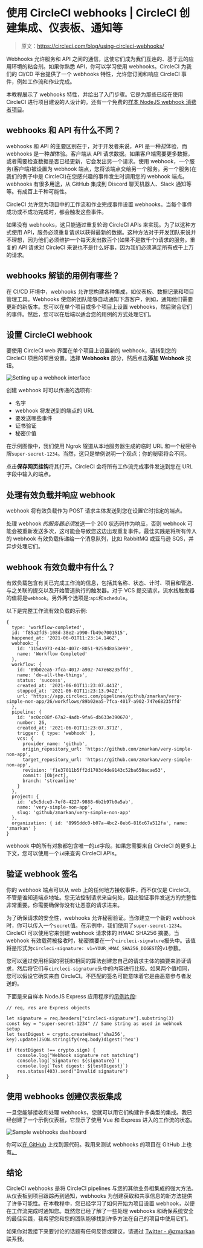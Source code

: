 # 使用 CircleCI webhooks | CircleCI 创建集成、仪表板、通知等

> 原文：<https://circleci.com/blog/using-circleci-webhooks/>

Webhooks 允许服务和 API 之间的通信，这使它们成为我们互连的、基于云的应用环境的粘合剂。如果你熟悉 API，你可以学习使用 webhooks。CircleCI 为我们的 CI/CD 平台提供了一个 webhooks 特性，允许您订阅和响应 CircleCI 事件，例如工作流和作业完成。

本教程展示了 webhooks 特性，并给出了入门步骤。它是为那些已经在使用 CircleCI 进行项目建设的人设计的。还有一个免费的[样本 NodeJS webhook 消费者项目](https://github.com/CircleCI-Public/webhooks-consumer-sample)。

## webhooks 和 API 有什么不同？

webhooks 和 API 的主要区别在于，对于开发者来说，API 是一种*拉*体验，而 webhooks 是一种*推*体验。客户端从 API 请求数据。如果客户端需要更多数据，或者需要检查数据是否已经更新，它会发出另一个请求。使用 webhook，一个服务(客户端)被设置为 webhook 端点，您将该端点交给另一个服务。另一个服务(在我们的例子中是 CircleCI)在您感兴趣的事件发生时调用您的 webhook 端点。webhooks 有很多用途，从 GitHub 集成到 Discord 聊天机器人、Slack 通知等等。有成百上千种可能性。

CircleCI 允许您为项目中的工作流和作业完成事件设置 webhooks。当每个事件成功或不成功完成时，都会触发这些事件。

如果没有 webhooks，这只能通过重复轮询 CircleCI APIs 来实现。为了以这种方式使用 API，服务必须重复请求以获得最新的数据。这种方法对于开发团队来说并不理想，因为他们必须维护一个每天发出数百个(如果不是数千个)请求的服务。重复的 API 请求对 CircleCI 来说也不是什么好事，因为我们必须满足所有成千上万的请求。

## webhooks 解锁的用例有哪些？

在 CI/CD 环境中，webhooks 允许您构建各种集成，如仪表板、数据记录和项目管理工具。Webhooks 使您的团队能够自动通知下游客户，例如，通知他们需要更新的新版本。您可以在单个项目或多个项目上设置 webhooks，然后聚合它们的事件。然后，您可以在后端以适合您的用例的方式处理它们。

## 设置 CircleCI webhook

要使用 CircleCI web 界面在单个项目上设置新的 webhook，请转到您的 CircleCI 项目的项目设置。选择 **Webhooks** 部分，然后点击**添加 Webhook** 按钮。

![Setting up a webhook interface](img/a4f54e87bec78bccdd31810462debd41.png)

创建 webhook 时可以传递的选项有:

*   名字
*   webhook 将发送到的端点的 URL
*   要发送哪些事件
*   证书验证
*   秘密价值

在示例图像中，我们使用 Ngrok 隧道从本地服务器生成的临时 URL 和一个秘密令牌`super-secret-1234`。当然，这只是举例说明一个观点；你的秘密将会不同。

点击**保存网页挂钩**将其打开。CircleCI 会将所有工作流完成事件发送到您在 URL 字段中输入的端点。

## 处理有效负载并响应 webhook

webhook 将有效负载作为 POST 请求主体发送到您在设置它时指定的端点。

处理 webhook *的服务器必须*发送一个 200 状态码作为响应，否则 webhook 可能会被重新发送多次，这可能会导致您这边出现重复事件。最佳实践是将所有传入的 webhook 有效负载传递给一个消息队列，比如 RabbitMQ 或亚马逊 SQS，并异步处理它们。

## webhook 有效负载中有什么？

有效负载包含有关已完成工作流的信息，包括其名称、状态、计时、项目和管道、与之关联的提交以及开始管道执行的触发器。对于 VCS 提交请求，流水线触发器的值将是`webhook`。另外两个选项是:`api`和`schedule`。

以下是完整工作流有效负载的示例:

```
{
  type: 'workflow-completed',
  id: 'f85a2fd5-108d-38e2-a990-fb49e7001515',
  happened_at: '2021-06-01T11:23:14.146Z',
  webhook: {
    id: '1154a973-e434-407c-8051-9259d8a53e99',
    name: 'Workflow Completed'
  },
  workflow: {
    id: '89b02ea5-7fca-4017-a902-747e68235ffd',
    name: 'do-all-the-things',
    status: 'success',
    created_at: '2021-06-01T11:23:07.441Z',
    stopped_at: '2021-06-01T11:23:13.942Z',
    url: 'https://app.circleci.com/pipelines/github/zmarkan/very-simple-non-app/26/workflows/89b02ea5-7fca-4017-a902-747e68235ffd'
  },
  pipeline: {
    id: 'ac0cc08f-67a2-4adb-9fa6-db633e390670',
    number: 26,
    created_at: '2021-06-01T11:23:07.371Z',
    trigger: { type: 'webhook' },
    vcs: {
      provider_name: 'github',
      origin_repository_url: 'https://github.com/zmarkan/very-simple-non-app',
      target_repository_url: 'https://github.com/zmarkan/very-simple-non-app',
      revision: 'f1e37011b5ff2d1703d4de9143c52ba650acae53',
      commit: [Object],
      branch: 'streamline'
    }
  },
  project: {
    id: 'e5c5dce3-7ef8-4227-9888-6b2b97b0a5ab',
    name: 'very-simple-non-app',
    slug: 'github/zmarkan/very-simple-non-app'
  },
  organization: { id: '8995ddc0-b07a-4bc2-8eb6-816c67a512fa', name: 'zmarkan' }
} 
```

webhook 中的所有对象都包含唯一的`id`字段。如果您需要来自 CircleCI 的更多上下文，您可以使用一个`id`来查询 CircleCI APIs。

## 验证 webhook 签名

你的 webhook 端点可以从 web 上的任何地方接收事件，而不仅仅是 CircleCI，不管是谁知道端点地址。您无法控制请求来自何处，因此验证事件发送方的完整性非常重要。你需要确保你没有让恶意的请求进来。

为了确保请求的安全性，webhooks 允许秘密验证。当你建立一个新的 webhook 时，你可以传入一个`secret`值。在示例中，我们使用了`super-secret-1234`。CircleCI 可以使用它来创建 webhook 请求体的 HMAC SHA256 摘要。当 webhook 有效载荷被接收时，秘密摘要在一个`circleci-signature`报头中。该值将是形式为`circleci-signature: v1=YOUR_HMAC_SHA256_DIGEST`的`v1`参数。

您可以通过使用相同的密钥和相同的算法创建您自己的请求主体的摘要来验证请求，然后将它们与`circleci-signature`头中的内容进行比较。如果两个值相同，您可以假设它确实来自 CircleCI。不匹配的签名可能意味着它是由恶意参与者发送的。

下面是来自样本 NodeJS Express 应用程序的[示例片段](https://github.com/CircleCI-Public/webhooks-consumer-sample/blob/main/server.js#L38-L51):

```
// req, res are Express objects

let signature = req.headers["circleci-signature"].substring(3)
const key = "super-secret-1234" // Same string as used in webhook setup
let testDigest = crypto.createHmac('sha256', key).update(JSON.stringify(req.body)digest('hex')

if (testDigest !== crypto.sign) {
    console.log("Webhook signature not matching")
    console.log(`Signature: ${signature}`)
    console.log(`Test digest: ${testDigest}`)
    res.status(403).send("Invalid signature")
} 
```

## 使用 webhooks 创建仪表板集成

一旦您能够接收和处理 webhooks，您就可以用它们构建许多类型的集成。我已经创建了一个示例仪表板，它显示了使用 Vue 和 Express 进入的工作流的状态。

![Sample webhooks dashboard](img/27fad929618427543f8a81c65a7b988a.png)

你可以[在 GitHub](https://github.com/CircleCI-Public/webhooks-consumer-sample) 上找到源代码。我用来测试 webhooks 的项目在 GitHub 上也有[。](https://github.com/zmarkan/very-simple-non-app)

## 结论

CircleCI webhooks 是将 CircleCI pipelines 与您的其他业务相集成的强大方法。从仪表板到项目跟踪再到通知，webhooks 为创建获取和共享信息的新方法提供了许多可能性。在本教程中，您已经学习了如何开始为项目设置 webhook，以便在工作流完成时通知您。既然您已经了解了一些处理 webhooks 和确保系统安全的最佳实践，我希望您和您的团队能够找到许多方法在自己的项目中使用它们。

如果你对我接下来要讨论的话题有任何反馈或建议，请通过 [Twitter - @zmarkan](https://twitter.com/zmarkan/) 联系我。